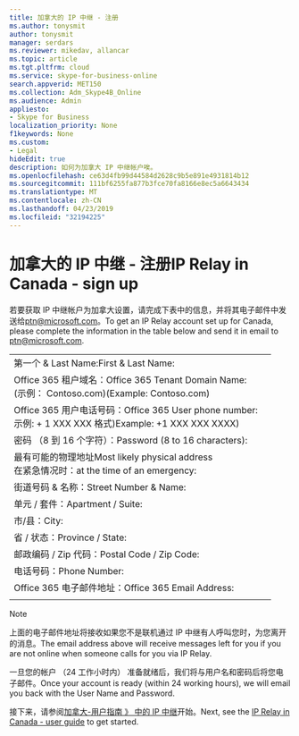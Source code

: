 ```yaml
---
title: 加拿大的 IP 中继 - 注册
ms.author: tonysmit
author: tonysmit
manager: serdars
ms.reviewer: mikedav, allancar
ms.topic: article
ms.tgt.pltfrm: cloud
ms.service: skype-for-business-online
search.appverid: MET150
ms.collection: Adm_Skype4B_Online
ms.audience: Admin
appliesto:
- Skype for Business
localization_priority: None
f1keywords: None
ms.custom:
- Legal
hideEdit: true
description: 如何为加拿大 IP 中继帐户唉。
ms.openlocfilehash: ce63d4fb99d44584d2628c9b5e891e4931814b12
ms.sourcegitcommit: 111bf6255fa877b3fce70fa8166e8ec5a6643434
ms.translationtype: MT
ms.contentlocale: zh-CN
ms.lasthandoff: 04/23/2019
ms.locfileid: "32194225"
---
```

# <a name="ip-relay-in-canada---sign-up"></a><span data-ttu-id="d72e9-103">加拿大的 IP 中继 - 注册</span><span class="sxs-lookup"><span data-stu-id="d72e9-103">IP Relay in Canada - sign up</span></span>

<span data-ttu-id="d72e9-104">若要获取 IP 中继帐户为加拿大设置，请完成下表中的信息，并将其电子邮件中发送给[ptn@microsoft.com](mailto:ptn@microsoft.com)。</span><span class="sxs-lookup"><span data-stu-id="d72e9-104">To get an IP Relay account set up for Canada, please complete the information in the table below and send it in email to [ptn@microsoft.com](mailto:ptn@microsoft.com).</span></span>

|||
|:-----|:-----|
|<span data-ttu-id="d72e9-105">第一个 & Last Name:</span><span class="sxs-lookup"><span data-stu-id="d72e9-105">First & Last Name:</span></span>||
|<span data-ttu-id="d72e9-106">Office 365 租户域名：</span><span class="sxs-lookup"><span data-stu-id="d72e9-106">Office 365 Tenant Domain Name:</span></span> <br/><span data-ttu-id="d72e9-107">(示例： Contoso.com)</span><span class="sxs-lookup"><span data-stu-id="d72e9-107">(Example: Contoso.com)</span></span>||
|<span data-ttu-id="d72e9-108">Office 365 用户电话号码：</span><span class="sxs-lookup"><span data-stu-id="d72e9-108">Office 365 User phone number:</span></span> <br/><span data-ttu-id="d72e9-109">示例: + 1 XXX XXX 格式)</span><span class="sxs-lookup"><span data-stu-id="d72e9-109">Example: +1 XXX XXX XXXX)</span></span> ||
|<span data-ttu-id="d72e9-110">密码 （8 到 16 个字符）：</span><span class="sxs-lookup"><span data-stu-id="d72e9-110">Password (8 to 16 characters):</span></span> ||
|<span data-ttu-id="d72e9-111">最有可能的物理地址</span><span class="sxs-lookup"><span data-stu-id="d72e9-111">Most likely physical address</span></span> <br/><span data-ttu-id="d72e9-112">在紧急情况时：</span><span class="sxs-lookup"><span data-stu-id="d72e9-112">at the time of an emergency:</span></span>||
|<span data-ttu-id="d72e9-113">街道号码 & 名称：</span><span class="sxs-lookup"><span data-stu-id="d72e9-113">Street Number & Name:</span></span>||
|<span data-ttu-id="d72e9-114">单元 / 套件：</span><span class="sxs-lookup"><span data-stu-id="d72e9-114">Apartment / Suite:</span></span>||
|<span data-ttu-id="d72e9-115">市/县：</span><span class="sxs-lookup"><span data-stu-id="d72e9-115">City:</span></span>||
|<span data-ttu-id="d72e9-116">省 / 状态：</span><span class="sxs-lookup"><span data-stu-id="d72e9-116">Province / State:</span></span>||
|<span data-ttu-id="d72e9-117">邮政编码 / Zip 代码：</span><span class="sxs-lookup"><span data-stu-id="d72e9-117">Postal Code / Zip Code:</span></span>||
|<span data-ttu-id="d72e9-118">电话号码：</span><span class="sxs-lookup"><span data-stu-id="d72e9-118">Phone Number:</span></span>||
|<span data-ttu-id="d72e9-119">Office 365 电子邮件地址：</span><span class="sxs-lookup"><span data-stu-id="d72e9-119">Office 365 Email Address:</span></span>||
|||

> [!NOTE]
> <span data-ttu-id="d72e9-120">上面的电子邮件地址将接收如果您不是联机通过 IP 中继有人呼叫您时，为您离开的消息。</span><span class="sxs-lookup"><span data-stu-id="d72e9-120">The email address above will receive messages left for you if you are not online when someone calls for you via IP Relay.</span></span> 

<span data-ttu-id="d72e9-121">一旦您的帐户 （24 工作小时内） 准备就绪后，我们将与用户名和密码后将您电子邮件。</span><span class="sxs-lookup"><span data-stu-id="d72e9-121">Once your account is ready (within 24 working hours), we will email you back with the User Name and Password.</span></span> 


<span data-ttu-id="d72e9-122">接下来，请参阅[加拿大-用户指南 》 中的 IP 中继](ip-relay-canada-user-guide.md)开始。</span><span class="sxs-lookup"><span data-stu-id="d72e9-122">Next, see the [IP Relay in Canada - user guide](ip-relay-canada-user-guide.md) to get started.</span></span> 


